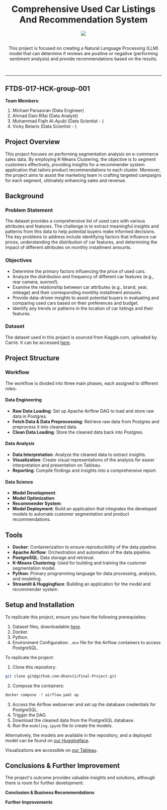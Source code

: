 <a name="readme-top"></a>

<div align='center'>
  <h1><b>Comprehensive Used Car Listings And Recommendation System</b></h1>
  <img src='cars1.png'/>
  <br><br>
  <p>This project is focused on creating a Natural Language Processing (LLM) model that can determine if reviews are positive or negative (performing sentiment analysis) and provide recommendations based on the results.</p>
  <br>
</div>

---

## FTDS-017-HCK-group-001

**Team Members**:

1. Michael Parsaoran (Data Engineer)
2. Ahmad Dani Rifai (Data Analyst)
3. Muhammad Fiqih Al-Ayubi (Data Scientist - )
4. Vicky Belario (Data Scientist - )

## Project Overview

This project focuses on performing segmentation analysis on e-commerce sales data. By employing K-Means Clustering, the objective is to segment customers effectively, providing insights for a recommender system application that tailors product recommendations to each cluster. Moreover, the project aims to assist the marketing team in crafting targeted campaigns for each segment, ultimately enhancing sales and revenue.

## Background

### Problem Statement

The dataset provides a comprehensive list of used cars with various attributes and features. The challenge is to extract meaningful insights and patterns from this data to help potential buyers make informed decisions. The key problems to address include identifying factors that influence car prices, understanding the distribution of car features, and determining the impact of different attributes on monthly installment amounts.

### Objectives

- Determine the primary factors influencing the price of used cars.
- Analyze the distribution and frequency of different car features (e.g., rear camera, sunroof).
- Examine the relationship between car attributes (e.g., brand, year, mileage) and their corresponding monthly installment amounts.
- Provide data-driven insights to assist potential buyers in evaluating and comparing used cars based on their preferences and budget.
- Identify any trends or patterns in the location of car listings and their features.

### Dataset

The dataset used in this project is sourced from Kaggle.com, uploaded by Carrie. It can be accessed [here](https://www.kaggle.com/datasets/indraputra21/used-car-listings-in-indonesia/data).

## Project Structure

### Workflow

The workflow is divided into three main phases, each assigned to different roles:

#### Data Engineering

- **Raw Data Loading**: Set up Apache Airflow DAG to load and store raw data in Postgres.
- **Fetch Data & Data Preprocessing**: Retrieve raw data from Postgres and preprocess it into cleaned data.
- **Clean Data Loading**: Store the cleaned data back into Postgres.

#### Data Analysis

- **Data Interpretation**: Analyze the cleaned data to extract insights.
- **Visualization**: Create visual representations of the analysis for easier interpretation and presentation on Tableau.
- **Reporting**: Compile findings and insights into a comprehensive report.

#### Data Science

- **Model Development**:
- **Model Optimization**:
- **Recommender System**:
- **Model Deployment**: Build an application that integrates the developed models to automate customer segmentation and product recommendations.

## Tools

- **Docker**: Containerization to ensure reproducibility of the data pipeline.
- **Apache Airflow**: Orchestration and automation of the data pipeline.
- **PostgreSQL**: Data storage and retrieval.
- **K-Means Clustering**: Used for building and training the customer segmentation model.
- **Python**: Primary programming language for data processing, analysis, and modeling.
- **Streamlit & Huggingface**: Building an application for the model and recommender system.

## Setup and Installation

To replicate this project, ensure you have the following prerequisites:

1. Dataset files, downloadable [here](#dataset).
2. Docker.
3. Python.
4. Environment Configuration: `.env` file for the Airflow containers to access PostgreSQL.

To replicate the project:

1. Clone this repository:

```bash
git clone git@github.com:dhans11/Final-Project.git
```

2. Compose the containers:

```bash
docker compose -f airflow.yaml up
```

3. Access the Airflow webserver and set up the database credentials for PostgreSQL.
4. Trigger the DAG.
5. Download the cleaned data from the PostgreSQL database.
6. Run the `modeling.ipynb` file to create the models.

Alternatively, the models are available in the repository, and a deployed model can be found on [our Huggingface]().

Visualizations are accessible on [our Tableau]().

## Conclusions & Further Improvement

The project's outcome provides valuable insights and solutions, although there is room for further development:

**Conclusion & Business Recommendations**

**Further Improvements**
